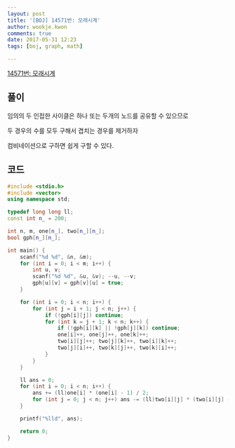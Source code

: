 ```yaml
---
layout: post
title: '[BOJ] 14571번: 모래시계'
author: wookje.kwon
comments: true
date: 2017-05-31 12:23
tags: [boj, graph, math]

---
```


[14571번: 모래시계](https://www.acmicpc.net/problem/14571)

## 풀이

임의의 두 인접한 사이클은 하나 또는 두개의 노드를 공유할 수 있으므로

두 경우의 수를 모두 구해서 겹치는 경우를 제거하자

컴비네이션으로 구하면 쉽게 구할 수 있다.

## 코드

```cpp
#include <stdio.h>
#include <vector>
using namespace std;

typedef long long ll;
const int n_ = 200;

int n, m, one[n_], two[n_][n_];
bool gph[n_][n_];

int main() {
	scanf("%d %d", &n, &m);
	for (int i = 0; i < m; i++) {
		int u, v;
		scanf("%d %d", &u, &v); --u, --v;
		gph[u][v] = gph[v][u] = true;
	}

	for (int i = 0; i < n; i++) {
		for (int j = i + 1; j < n; j++) {
			if (!gph[i][j]) continue;
			for (int k = j + 1; k < n; k++) {
				if (!gph[i][k] || !gph[j][k]) continue;
				one[i]++, one[j]++, one[k]++;
				two[i][j]++; two[j][k]++, two[i][k]++;
				two[j][i]++, two[k][j]++, two[k][i]++;
			}
		}
	}

	ll ans = 0;
	for (int i = 0; i < n; i++) {
		ans += (ll)one[i] * (one[i] - 1) / 2;
		for (int j = 0; j < n; j++) ans -= (ll)two[i][j] * (two[i][j] - 1) / 2;
	}

	printf("%lld", ans);

	return 0;
}
```